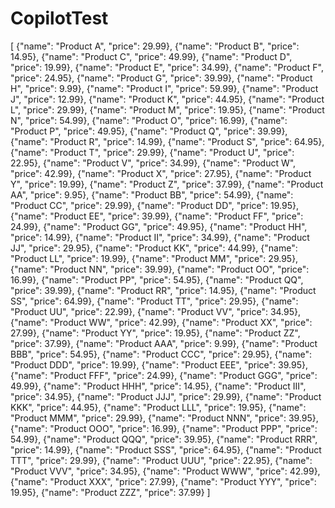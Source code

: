 # CopilotTest

[
  {"name": "Product A", "price": 29.99},
  {"name": "Product B", "price": 14.95},
  {"name": "Product C", "price": 49.99},
  {"name": "Product D", "price": 19.99},
  {"name": "Product E", "price": 34.99},
  {"name": "Product F", "price": 24.95},
  {"name": "Product G", "price": 39.99},
  {"name": "Product H", "price": 9.99},
  {"name": "Product I", "price": 59.99},
  {"name": "Product J", "price": 12.99},
  {"name": "Product K", "price": 44.95},
  {"name": "Product L", "price": 29.99},
  {"name": "Product M", "price": 19.95},
  {"name": "Product N", "price": 54.99},
  {"name": "Product O", "price": 16.99},
  {"name": "Product P", "price": 49.95},
  {"name": "Product Q", "price": 39.99},
  {"name": "Product R", "price": 14.99},
  {"name": "Product S", "price": 64.95},
  {"name": "Product T", "price": 29.99},
  {"name": "Product U", "price": 22.95},
  {"name": "Product V", "price": 34.99},
  {"name": "Product W", "price": 42.99},
  {"name": "Product X", "price": 27.95},
  {"name": "Product Y", "price": 19.99},
  {"name": "Product Z", "price": 37.99},
  {"name": "Product AA", "price": 9.95},
  {"name": "Product BB", "price": 54.99},
  {"name": "Product CC", "price": 29.99},
  {"name": "Product DD", "price": 19.95},
  {"name": "Product EE", "price": 39.99},
  {"name": "Product FF", "price": 24.99},
  {"name": "Product GG", "price": 49.95},
  {"name": "Product HH", "price": 14.99},
  {"name": "Product II", "price": 34.99},
  {"name": "Product JJ", "price": 29.95},
  {"name": "Product KK", "price": 44.99},
  {"name": "Product LL", "price": 19.99},
  {"name": "Product MM", "price": 29.95},
  {"name": "Product NN", "price": 39.99},
  {"name": "Product OO", "price": 16.99},
  {"name": "Product PP", "price": 54.95},
  {"name": "Product QQ", "price": 39.99},
  {"name": "Product RR", "price": 14.95},
  {"name": "Product SS", "price": 64.99},
  {"name": "Product TT", "price": 29.95},
  {"name": "Product UU", "price": 22.99},
  {"name": "Product VV", "price": 34.95},
  {"name": "Product WW", "price": 42.99},
  {"name": "Product XX", "price": 27.99},
  {"name": "Product YY", "price": 19.95},
  {"name": "Product ZZ", "price": 37.99},
  {"name": "Product AAA", "price": 9.99},
  {"name": "Product BBB", "price": 54.95},
  {"name": "Product CCC", "price": 29.95},
  {"name": "Product DDD", "price": 19.99},
  {"name": "Product EEE", "price": 39.95},
  {"name": "Product FFF", "price": 24.99},
  {"name": "Product GGG", "price": 49.99},
  {"name": "Product HHH", "price": 14.95},
  {"name": "Product III", "price": 34.95},
  {"name": "Product JJJ", "price": 29.99},
  {"name": "Product KKK", "price": 44.95},
  {"name": "Product LLL", "price": 19.95},
  {"name": "Product MMM", "price": 29.99},
  {"name": "Product NNN", "price": 39.95},
  {"name": "Product OOO", "price": 16.99},
  {"name": "Product PPP", "price": 54.99},
  {"name": "Product QQQ", "price": 39.95},
  {"name": "Product RRR", "price": 14.99},
  {"name": "Product SSS", "price": 64.95},
  {"name": "Product TTT", "price": 29.99},
  {"name": "Product UUU", "price": 22.95},
  {"name": "Product VVV", "price": 34.95},
  {"name": "Product WWW", "price": 42.99},
  {"name": "Product XXX", "price": 27.99},
  {"name": "Product YYY", "price": 19.95},
  {"name": "Product ZZZ", "price": 37.99}
]
